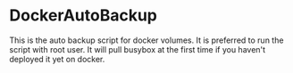 # DockerAutoBackup

This is the auto backup script for docker volumes.
It is preferred to run the script with root user.
It will pull busybox at the first time if you haven't deployed it yet on docker.